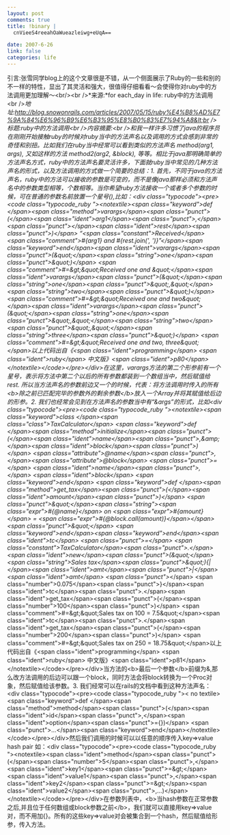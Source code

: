 ```yaml
--- 
layout: post
comments: true
title: !binary |
  cnVieeS4reeahOaWueazleiwg+eUqA==

date: 2007-6-26
link: false
categories: life
---
```

引言:张雪同学blog上的这个文章很是不错，从一个侧面展示了Ruby的一些和别的不一样的特性，显出了其灵活和强大，很值得仔细看看～会使得你对ruby中的方法调用更加理解～&lt;br/&gt;&lt;br /&gt;*来源:*for each_day in life: ruby中的方法调用&lt;br /&gt;*地址:*http://blog.snowonrails.com/articles/2007/05/15/ruby%E4%B8%AD%E7%9A%84%E6%96%B9%E6%B3%95%E8%B0%83%E7%94%A8&lt;br /&gt;*标题:*ruby中的方法调用&lt;br /&gt;*内容摘要:*&lt;br /&gt;和我一样许多习惯了java的程序员在刚刚开始接触ruby的时候对ruby当中的方法声名以及调用的方式会感到非常的奇怪和别扭。比如我们在ruby当中经常可以看到类似的方法声名 method(arg1, *args), 又如这样的方法 method2(arg2, &amp;block), 等等。相比于java那明确简单的方法声名方式，ruby中的方法声名要灵活许多，下面就ruby当中常见的几种方法声名的形式，以及方法调用的方式做一个简要的总结：1. 首先，不同于java的方法声名，ruby中的方法可以接收的参数是可变的，而不是像java那样必须和方法声名中的参数类型相等，个数相等。当你希望ruby方法接收一个或者多个参数的时候，可在普通的参数名前放置一个星号(*),比如：&lt;div class=&quot;typocode&quot;&gt;&lt;pre&gt;&lt;code class=&quot;typocode_ruby &quot;&gt;&lt;notextile&gt;&lt;span class=&quot;keyword&quot;&gt;def &lt;/span&gt;&lt;span class=&quot;method&quot;&gt;varargs&lt;/span&gt;&lt;span class=&quot;punct&quot;&gt;(&lt;/span&gt;&lt;span class=&quot;ident&quot;&gt;arg1&lt;/span&gt;&lt;span class=&quot;punct&quot;&gt;,&lt;/span&gt; &lt;span class=&quot;punct&quot;&gt;*&lt;/span&gt;&lt;span class=&quot;ident&quot;&gt;rest&lt;/span&gt;&lt;span class=&quot;punct&quot;&gt;)&lt;/span&gt;  “&lt;span class=&quot;constant&quot;&gt;Received&lt;/span&gt; &lt;span class=&quot;comment&quot;&gt;#{arg1} and #{rest.join(', ')}”&lt;/span&gt;&lt;span class=&quot;keyword&quot;&gt;end&lt;/span&gt;&lt;span class=&quot;ident&quot;&gt;varargs&lt;/span&gt;&lt;span class=&quot;punct&quot;&gt;(&amp;quot;&lt;/span&gt;&lt;span class=&quot;string&quot;&gt;one&lt;/span&gt;&lt;span class=&quot;punct&quot;&gt;&amp;quot;)&lt;/span&gt; &lt;span class=&quot;comment&quot;&gt;#=&amp;gt;&amp;quot;Received one and &amp;quot;&lt;/span&gt;&lt;span class=&quot;ident&quot;&gt;varargs&lt;/span&gt;&lt;span class=&quot;punct&quot;&gt;(&amp;quot;&lt;/span&gt;&lt;span class=&quot;string&quot;&gt;one&lt;/span&gt;&lt;span class=&quot;punct&quot;&gt;&amp;quot;,&amp;quot;&lt;/span&gt;&lt;span class=&quot;string&quot;&gt;two&lt;/span&gt;&lt;span class=&quot;punct&quot;&gt;&amp;quot;)&lt;/span&gt; &lt;span class=&quot;comment&quot;&gt;#=&amp;gt;&amp;quot;Received one and two&amp;quot;&lt;/span&gt;&lt;span class=&quot;ident&quot;&gt;varargs&lt;/span&gt;&lt;span class=&quot;punct&quot;&gt;(&amp;quot;&lt;/span&gt;&lt;span class=&quot;string&quot;&gt;one&lt;/span&gt;&lt;span class=&quot;punct&quot;&gt;&amp;quot;,&amp;quot;&lt;/span&gt;&lt;span class=&quot;string&quot;&gt;two&lt;/span&gt;&lt;span class=&quot;punct&quot;&gt;&amp;quot;,&amp;quot;&lt;/span&gt;&lt;span class=&quot;string&quot;&gt;three&lt;/span&gt;&lt;span class=&quot;punct&quot;&gt;&amp;quot;)&lt;/span&gt; &lt;span class=&quot;comment&quot;&gt;#=&amp;gt;&amp;quot;Received one and two, three&amp;quot;&lt;/span&gt;以上代码出自《&lt;span class=&quot;ident&quot;&gt;programming&lt;/span&gt; &lt;span class=&quot;ident&quot;&gt;ruby&lt;/span&gt; 中文版》&lt;span class=&quot;ident&quot;&gt;p80&lt;/span&gt;&lt;/notextile&gt;&lt;/code&gt;&lt;/pre&gt;&lt;/div&gt;在这里，varargs方法的第二个形参前有一个星号，表示将方法中第二个以后的所有参数都装到一个数组当中，然后赋值给rest. 所以当方法声名的参数前边又一个*的时候，代表：将方法调用时传入的所有&lt;b&gt;除之前已匹配完毕的参数外的剩余参数&lt;/b&gt;放入一个Array并将其赋值给*后边的形参。2. 我们也经常会见到在方法声名的参数当中有“&amp;args”的形式，比如&lt;div class=&quot;typocode&quot;&gt;&lt;pre&gt;&lt;code class=&quot;typocode_ruby &quot;&gt;&lt;notextile&gt;&lt;span class=&quot;keyword&quot;&gt;class &lt;/span&gt;&lt;span class=&quot;class&quot;&gt;TaxCalculator&lt;/span&gt;  &lt;span class=&quot;keyword&quot;&gt;def &lt;/span&gt;&lt;span class=&quot;method&quot;&gt;initialize&lt;/span&gt;&lt;span class=&quot;punct&quot;&gt;(&lt;/span&gt;&lt;span class=&quot;ident&quot;&gt;name&lt;/span&gt;&lt;span class=&quot;punct&quot;&gt;,&amp;amp;&lt;/span&gt;&lt;span class=&quot;ident&quot;&gt;block&lt;/span&gt;&lt;span class=&quot;punct&quot;&gt;)&lt;/span&gt;    &lt;span class=&quot;attribute&quot;&gt;@name&lt;/span&gt;&lt;span class=&quot;punct&quot;&gt;,&lt;/span&gt;&lt;span class=&quot;attribute&quot;&gt;@block&lt;/span&gt; &lt;span class=&quot;punct&quot;&gt;=&lt;/span&gt; &lt;span class=&quot;ident&quot;&gt;name&lt;/span&gt;&lt;span class=&quot;punct&quot;&gt;,&lt;/span&gt; &lt;span class=&quot;ident&quot;&gt;block&lt;/span&gt;  &lt;span class=&quot;keyword&quot;&gt;end&lt;/span&gt;  &lt;span class=&quot;keyword&quot;&gt;def &lt;/span&gt;&lt;span class=&quot;method&quot;&gt;get_tax&lt;/span&gt;&lt;span class=&quot;punct&quot;&gt;(&lt;/span&gt;&lt;span class=&quot;ident&quot;&gt;amount&lt;/span&gt;&lt;span class=&quot;punct&quot;&gt;)&lt;/span&gt;    &lt;span class=&quot;punct&quot;&gt;&amp;quot;&lt;/span&gt;&lt;span class=&quot;string&quot;&gt;&lt;span class=&quot;expr&quot;&gt;#{@name}&lt;/span&gt; on &lt;span class=&quot;expr&quot;&gt;#{amount}&lt;/span&gt; = &lt;span class=&quot;expr&quot;&gt;#{@block.call(amount)}&lt;/span&gt;&lt;/span&gt;&lt;span class=&quot;punct&quot;&gt;&amp;quot;&lt;/span&gt;  &lt;span class=&quot;keyword&quot;&gt;end&lt;/span&gt;&lt;span class=&quot;keyword&quot;&gt;end&lt;/span&gt;&lt;span class=&quot;ident&quot;&gt;tc&lt;/span&gt; &lt;span class=&quot;punct&quot;&gt;=&lt;/span&gt; &lt;span class=&quot;constant&quot;&gt;TaxCalculator&lt;/span&gt;&lt;span class=&quot;punct&quot;&gt;.&lt;/span&gt;&lt;span class=&quot;ident&quot;&gt;new&lt;/span&gt;&lt;span class=&quot;punct&quot;&gt;(&amp;quot;&lt;/span&gt;&lt;span class=&quot;string&quot;&gt;Sales tax&lt;/span&gt;&lt;span class=&quot;punct&quot;&gt;&amp;quot;){|&lt;/span&gt;&lt;span class=&quot;ident&quot;&gt;amt&lt;/span&gt;&lt;span class=&quot;punct&quot;&gt;|&lt;/span&gt; &lt;span class=&quot;ident&quot;&gt;amt&lt;/span&gt; &lt;span class=&quot;punct&quot;&gt;*&lt;/span&gt; &lt;span class=&quot;number&quot;&gt;0.075&lt;/span&gt;&lt;span class=&quot;punct&quot;&gt;}&lt;/span&gt;&lt;span class=&quot;ident&quot;&gt;tc&lt;/span&gt;&lt;span class=&quot;punct&quot;&gt;.&lt;/span&gt;&lt;span class=&quot;ident&quot;&gt;get_tax&lt;/span&gt;&lt;span class=&quot;punct&quot;&gt;(&lt;/span&gt;&lt;span class=&quot;number&quot;&gt;100&lt;/span&gt;&lt;span class=&quot;punct&quot;&gt;)&lt;/span&gt; &lt;span class=&quot;comment&quot;&gt;#=&amp;gt;&amp;quot;Sales tax on 100 = 7.5&amp;quot;&lt;/span&gt;&lt;span class=&quot;ident&quot;&gt;tc&lt;/span&gt;&lt;span class=&quot;punct&quot;&gt;.&lt;/span&gt;&lt;span class=&quot;ident&quot;&gt;get_tax&lt;/span&gt;&lt;span class=&quot;punct&quot;&gt;(&lt;/span&gt;&lt;span class=&quot;number&quot;&gt;200&lt;/span&gt;&lt;span class=&quot;punct&quot;&gt;)&lt;/span&gt; &lt;span class=&quot;comment&quot;&gt;#=&amp;gt;&amp;quot;Sales tax on 250 = 18.75&amp;quot;&lt;/span&gt;以上代码出自《&lt;span class=&quot;ident&quot;&gt;programming&lt;/span&gt; &lt;span class=&quot;ident&quot;&gt;ruby&lt;/span&gt; 中文版》&lt;span class=&quot;ident&quot;&gt;p81&lt;/span&gt;&lt;/notextile&gt;&lt;/code&gt;&lt;/pre&gt;&lt;/div&gt;当方法的&lt;b&gt;最后一个参数&lt;/b&gt;前缀为&amp;,那么改方法调用的后边可以跟一个block，同时方法会将block转换为一个Proc对象，然后赋值给该参数。3. 我们经常可以在rails的文档中看到这种方法声名：&lt;div class=&quot;typocode&quot;&gt;&lt;pre&gt;&lt;code class=&quot;typocode_ruby &quot;&gt;&lt;
no
textile&gt;&lt;span class=&quot;keyword&quot;&gt;def &lt;/span&gt;&lt;span class=&quot;method&quot;&gt;method&lt;/span&gt;&lt;span class=&quot;punct&quot;&gt;(&lt;/span&gt;&lt;span class=&quot;ident&quot;&gt;id&lt;/span&gt;&lt;span class=&quot;punct&quot;&gt;,&lt;/span&gt;&lt;span class=&quot;ident&quot;&gt;option&lt;/span&gt;&lt;span class=&quot;punct&quot;&gt;={})&lt;/span&gt;  &lt;span class=&quot;punct&quot;&gt;...&lt;/span&gt;&lt;span class=&quot;keyword&quot;&gt;end&lt;/span&gt;&lt;/notextile&gt;&lt;/code&gt;&lt;/pre&gt;&lt;/div&gt;然后我们调用的时候可以以任意的顺序传入key=&gt;value hash pair 如：&lt;div class=&quot;typocode&quot;&gt;&lt;pre&gt;&lt;code class=&quot;typocode_ruby &quot;&gt;&lt;notextile&gt;&lt;span class=&quot;ident&quot;&gt;method&lt;/span&gt;&lt;span class=&quot;punct&quot;&gt;(&lt;/span&gt;&lt;span class=&quot;number&quot;&gt;5&lt;/span&gt;&lt;span class=&quot;punct&quot;&gt;,&lt;/span&gt;&lt;span class=&quot;ident&quot;&gt;key1&lt;/span&gt;&lt;span class=&quot;punct&quot;&gt;=&amp;gt;&lt;/span&gt;&lt;span class=&quot;ident&quot;&gt;value1&lt;/span&gt;&lt;span class=&quot;punct&quot;&gt;,&lt;/span&gt;&lt;span class=&quot;ident&quot;&gt;key2&lt;/span&gt;&lt;span class=&quot;punct&quot;&gt;=&amp;gt;&lt;/span&gt;&lt;span class=&quot;ident&quot;&gt;value2&lt;/span&gt;&lt;span class=&quot;punct&quot;&gt;,...)&lt;/span&gt;&lt;/notextile&gt;&lt;/code&gt;&lt;/pre&gt;&lt;/div&gt;在参数列表中，&lt;b&gt;当hash参数在正常参数之后,并且位于任何数组或block参数之前&lt;/b&gt;，我们就可以直接用key=&gt;value对，而不用加{}。所有的这些key=&gt;value对会被集合到一个hash，然后赋值给形参，传入方法。
